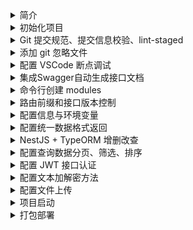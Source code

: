 <!-- -_-  -->
<details>
<summary>简介</summary>

生成一个基于 nestjs 的项目

</details>

<!-- -_-  -->
<details>
<summary>初始化项目</summary>

### 配置

```bash
npm i -g @nestjs/cli
nest new project-name

cd project-name
npm install

```

</details>

<!-- -_-  -->
<details>
<summary>Git 提交规范、提交信息校验、lint-staged</summary>

### 配置

```bash
# 提交规范
npm install --save-dev commitizen

# 提交信息校验
npm install @commitlint/cli --save-dev
npm install @commitlint/config-conventional --save-dev

# 校验暂存区
npm install husky lint-staged --save-dev
npx husky install
npm set-script prepare "husky install"
npm run prepare
```

`./.husky/commit-msg`

```bash
#!/bin/sh
. "$(dirname "$0")/_/husky.sh"

npx --no-install commitlint --edit $1
```

`./.husky/pre-commit`

```bash
#!/bin/sh
. "$(dirname "$0")/_/husky.sh"

npm run precommit
```

`./package.json`

```json
"scripts": {
  "commit": "git add . && git cz",
  "precommit": "lint-staged",
  "prepare": "husky install"
},
"config": {
  "commitizen": {
    "path": "./node_modules/cz-conventional-changelog"
  }
}
```

`./.prettierrc`

```
{
  "singleQuote": true,
  "trailingComma": "all"
}
```

`./commitlint.config.js`

```
module.exports = {
  extends: ['@commitlint/config-conventional'],
};
```

`.eslintrc.js`

```js
module.exports = {
  parser: '@typescript-eslint/parser',
  parserOptions: {
    ecmaVersion: 'latest',
    parser: '@typescript-eslint/parser',
    sourceType: 'module',
  },
  plugins: ['@typescript-eslint/eslint-plugin'],
  extends: [
    'plugin:@typescript-eslint/recommended',
    'plugin:prettier/recommended',
  ],
  root: true,
  env: {
    node: true,
    jest: true,
  },
  ignorePatterns: ['.eslintrc.js'],
  rules: {
    '@typescript-eslint/interface-name-prefix': 'off',
    '@typescript-eslint/explicit-function-return-type': 'off',
    '@typescript-eslint/explicit-module-boundary-types': 'off',
    '@typescript-eslint/no-explicit-any': 'off',
    'no-unused-vars': 'off',
    '@typescript-eslint/no-unused-vars': ['error'],
  },
};
```

`./.eslintignore`

```
/node_modules
/dist
/package-lock.json
/.vscode
```

`./.lintstagedrc`

```
{
  "*.{ts,js}": ["eslint"]
}
```

</details>

<!-- -_-  -->
<details>
<summary>添加 git 忽略文件</summary>

### 配置

`git rm -r --cached dist`

```
# .gitignore
node_modules
/dist
```

</details>

<!-- -_-  -->
<details>
<summary>配置 VSCode 断点调试</summary>

### 配置

`.vscode/launch.json`

```json
{
  "version": "0.2.0",
  "configurations": [
    {
      "type": "node",
      "request": "launch",
      "name": "Launch NestJS",
      "skipFiles": ["<node_internals>/**"],
      "program": "${workspaceFolder}/src/main.ts"
    }
  ]
}
```

### 启动

`Press F5`

</details>

<!-- -_-  -->
<details>
<summary>集成Swagger自动生成接口文档</summary>

### 安装

`npm install @nestjs/swagger swagger-ui-express --save`

### 配置

`./main.ts`

```ts
import { SwaggerModule, DocumentBuilder } from '@nestjs/swagger';

// Swagger
const options = new DocumentBuilder()
  .setTitle('create-nestjs-project')
  .setDescription('create-nestjs-project')
  .setTermsOfService('https://docs.nestjs.cn/8/introduction')
  .setVersion('0.0.1')
  .build();
const document = SwaggerModule.createDocument(app, options);
SwaggerModule.setup('/doc/swagger-api', app, document);
```

### 使用

`./system.controller.ts`

```ts
import { ApiTags, ApiParam } from '@nestjs/swagger';

@ApiTags('系统设置')

@ApiParam({ name: 'id', description: 'id', required: true, type: 'string' })
remove(@Param() param: { id: string }) {
  return this.systemService.remove(param);
}
```

### 预览文档

`/doc/swagger-api`

</details>

<!-- -_-  -->
<details>
<summary>命令行创建 modules</summary>

### 配置

`./scripts/g.sh`

```bash
#!/bin/bash

echo ""
read -p "✨ - Please enter module name: " name
echo "✨ - module name: $name"
echo "✨ - ↓ Please waiting..."
echo ""
nest g resource modules/$name --no-spec
echo ""
echo "😊 - √ Done"
echo ""
```

</details>

<!-- -_-  -->
<details>
<summary>路由前缀和接口版本控制</summary>

### 配置

`./main.ts`

```ts
app.setGlobalPrefix('api');
```

`版本控制`

`./main.ts`

```ts
import { VersioningType } from '@nestjs/common';
app.enableVersioning({
  type: VersioningType.URI,
  defaultVersion: '1',
});
```

### 使用

`*.controller.ts`

```ts
@Controller({ path: 'system', version: '1' })
// /api/v1/system
```

</details>

<!-- -_-  -->
<details>
<summary>配置信息与环境变量</summary>

### 安装依赖

`npm install --save-dev @nestjs/config cross-env`

### 配置

`./package.json`

```json
"start": "npm run start:development",
"start:development": "cross-env NODE_ENV=development nest start --watch",
"start:production": "cross-env NODE_ENV=production nest start",
"build": "npm run build:development",
"build:development": "cross-env NODE_ENV=development nest build",
"build:production": "cross-env NODE_ENV=production nest build",
```

`./main.ts`

```ts
const app = await NestFactory.create(AppModule);

// Prefix
app.setGlobalPrefix(process.env.PREFIX);

// Version
app.enableVersioning({
  type: VersioningType.URI,
  defaultVersion: process.env.VERSION,
});
```

`./app.module.ts`

```ts
import { ConfigModule } from '@nestjs/config';

ConfigModule.forRoot({
  envFilePath: [`.env.${process.env.NODE_ENV}`, '.env'],
  isGlobal: true,
}),
```

`.env`

```
ENV = 'development'
NAMES = '.env'

PORT = 3789
VERSION = 1
PREFIX = 'api'
```

`.env.development`

```
ENV = 'development'
NAME = '.env.development'
```

`.env.production`

```
ENV = 'production'
NAME = '.env.production'
```

`.gitignore`

```
.env
.env.development
.env.production
```

### 使用

```ts
console.log(process.env.PREFIX);
console.log(process.env.ENV);
console.log(process.env.NAMES);
```

</details>

<!-- -_-  -->
<details>
<summary>配置统一数据格式返回</summary>

### 配置

`./interceptor/transform.interceptor.ts`

```ts
import {
  Injectable,
  NestInterceptor,
  CallHandler,
  ExecutionContext,
} from '@nestjs/common';
import { map } from 'rxjs/operators';
import { Observable } from 'rxjs';
interface Response<T> {
  data: T;
}
@Injectable()
export class TransformInterceptor<T>
  implements NestInterceptor<T, Response<T>>
{
  intercept(
    context: ExecutionContext,
    next: CallHandler<T>,
  ): Observable<Response<T>> {
    return next.handle().pipe(
      map((data) => {
        return {
          code: 0,
          message: '请求成功',
          data,
        };
      }),
    );
  }
}
```

`./filters/http-exception.filter.ts`

```ts
import {
  ArgumentsHost,
  Catch,
  ExceptionFilter,
  HttpException,
  HttpStatus,
  Logger,
} from '@nestjs/common';

@Catch(HttpException)
export class HttpExceptionFilter implements ExceptionFilter {
  catch(exception: HttpException, host: ArgumentsHost) {
    const ctx = host.switchToHttp();
    const response = ctx.getResponse();
    const request = ctx.getRequest();

    const message = exception.message;
    Logger.log('错误提示', message);
    const errorResponse = {
      code: -1,
      message: '请求失败',
      timestamp: Date.now(),
      url: request.originalUrl,
      data: {
        error: message,
      },
    };
    const status =
      exception instanceof HttpException
        ? exception.getStatus()
        : HttpStatus.INTERNAL_SERVER_ERROR;
    // 设置返回的状态码、请求头、发送错误信息
    response.status(status);
    response.header('Content-Type', 'application/json; charset=utf-8');
    response.send(errorResponse);
  }
}
```

`./main.ts`

```ts
import { TransformInterceptor } from './interceptor/transform.interceptor';
import { HttpExceptionFilter } from './filters/http-exception.filter';

// transform.interceptor
app.useGlobalInterceptors(new TransformInterceptor());

// http-exception.filter
app.useGlobalFilters(new HttpExceptionFilter());
```

</details>

<!-- -_-  -->
<details>
<summary>NestJS + TypeORM 增删改查</summary>

### 安装依赖

`npm install --save typeorm @nestjs/typeorm class-validator mysql2`

### 配置使用

`./app.module.ts`

```ts
// TypeOrmModule
TypeOrmModule.forRoot({
  type: 'mysql',
  host: process.env.DB_HOST,
  port: process.env.DB_PORT as unknown as number,
  username: process.env.DB_USERNAME,
  password: process.env.DB_PASSWORD,
  database: process.env.DB_DATABASE,
  entities: ['dist/**/*.entity{.ts,.js}'],
  autoLoadEntities: process.env.DB_AUTOLOADENTITIES === 'true',
  synchronize: process.env.DB_SYNCHRONIZE === 'true',
}),
```

`./src/entity/index.ts`

```ts
import {
  PrimaryGeneratedColumn,
  CreateDateColumn,
  UpdateDateColumn,
  DeleteDateColumn,
} from 'typeorm';

export abstract class BaseEntity {
  @PrimaryGeneratedColumn()
  id: number;

  @CreateDateColumn()
  createDate: Date;

  @UpdateDateColumn()
  updateDate: Date;

  @DeleteDateColumn()
  deleteDate: Date;
}
```

`./src/modules/user/entities/user.entity.ts`

```ts
import { Entity, Column } from 'typeorm';
import { BaseEntity } from '../../../entity/index';

@Entity({ name: 'user' })
export class User extends BaseEntity {
  @Column({ length: 16, comment: '名称', unique: true })
  name: string;

  @Column({ comment: '年龄', nullable: true })
  age: number;

  @Column({ length: 16, comment: '城市', nullable: true })
  city: string;
}
```

`./src/modules/user/dto/create-user.dto.ts`

```ts
import { IsNotEmpty, IsString } from 'class-validator';
export class CreateUserDto {
  @IsNotEmpty()
  @IsString()
  name: string;

  age: number;

  city: string;
}
```

`./src/modules/user/dto/update-user.dto.ts`

```ts
import { PartialType } from '@nestjs/swagger';
import { CreateUserDto } from './create-user.dto';

export class UpdateUserDto extends PartialType(CreateUserDto) {
  id: number;
}
```

`./src/modules/user/user.module.ts`

```ts
import { Module } from '@nestjs/common';
import { TypeOrmModule } from '@nestjs/typeorm';
import { User } from './entities/user.entity';
import { UserService } from './user.service';
import { UserController } from './user.controller';

@Module({
  imports: [TypeOrmModule.forFeature([User])],
  controllers: [UserController],
  providers: [UserService],
})
export class UserModule {}
```

`./src/modules/user/user.controller.ts`

```ts
import {
  Controller,
  Get,
  Post,
  Body,
  Patch,
  Param,
  Delete,
} from '@nestjs/common';
import { UserService } from './user.service';
import { CreateUserDto } from './dto/create-user.dto';
import { UpdateUserDto } from './dto/update-user.dto';

@Controller('user')
export class UserController {
  constructor(private readonly userService: UserService) {}

  @Post()
  create(@Body() createUserDto: CreateUserDto) {
    return this.userService.create(createUserDto);
  }

  @Get()
  findAll() {
    return this.userService.findAll();
  }

  @Get(':id')
  findOne(@Param('id') id: string) {
    return this.userService.findOne(+id);
  }

  @Patch(':id')
  update(@Param('id') id: string, @Body() updateUserDto: UpdateUserDto) {
    return this.userService.update(+id, updateUserDto);
  }

  @Delete(':id')
  remove(@Param('id') id: string) {
    return this.userService.remove(+id);
  }
}
```

`./src/modules/user/user.service.ts`

```ts
import { HttpException, HttpStatus, Injectable } from '@nestjs/common';
import { InjectRepository } from '@nestjs/typeorm';
import { Repository } from 'typeorm';

import { User } from './entities/user.entity';
import { CreateUserDto } from './dto/create-user.dto';
import { UpdateUserDto } from './dto/update-user.dto';

@Injectable()
export class UserService {
  constructor(
    @InjectRepository(User)
    private readonly userRepository: Repository<User>,
  ) {}

  async create(createUserDto: CreateUserDto) {
    return this.userRepository.save(createUserDto);
  }

  async findAll() {
    return await this.userRepository.find();
  }

  async findOne(id: number) {
    return await this.userRepository.find({ where: { id } });
  }

  async update(id: number, updateUserDto: UpdateUserDto) {
    let result = await this.userRepository.findOne({ where: { id } });
    if (!result) {
      throw new HttpException('DATA_NOT_FOUND', HttpStatus.BAD_REQUEST);
    }
    delete updateUserDto?.id;
    result = { ...result, ...updateUserDto };
    return await this.userRepository.save(result);
  }

  async remove(id: number) {
    const result = await this.userRepository.findOne({ where: { id } });
    if (!result) {
      throw new HttpException('DATA_NOT_FOUND', HttpStatus.BAD_REQUEST);
    }
    return await this.userRepository.remove(result);
  }
}
```

</details>

<!-- -_-  -->
<details>
<summary>配置查询数据分页、筛选、排序</summary>

### 配置

`./src/utils/pagination.ts`

```ts
interface IUsePagination {
  page?: number;
  size?: number;
  where?: object;
  relations?: Array<any>;
  select?: object;
  order?: object;
}

export const usePagination = ({
  page = 1,
  size = 10,
  where = {},
  relations = [],
  select = [],
  order = { createdAt: 'DESC' },
}: IUsePagination) => {
  return {
    skip: +((+page - 1) * size),
    take: +size,
    relations,
    select,
    where,
    order,
  };
};
```

### 使用

`*.service.ts`

```ts
try {
  const { page, size, username } = params;

  const where: any = {};
  username && (where.username = Like(`%${username}%`));

  const [result, total] = await this.userRepository.findAndCount(
    usePagination({ page, size, where }),
  );

  return { page, size, total, list: result };
} catch ({ message }) {
  throw new HttpException(message, HttpStatus.BAD_REQUEST);
}
```

</details>

<!-- -_-  -->
<details>
<summary>配置 JWT 接口认证</summary>

### 安装依赖

```bash
npm install @nestjs/jwt @nestjs/passport passport passport-jwt passport-local --save
```

### 配置

`./app.module.ts`

```ts
import { AuthModule } from './modules/auth/auth.module';

@Module({
  imports: [AuthModule]
})
```

`./modules/auth/config.ts`

```ts
export const JWT_SECRET = '0123456789abcdef';
export const JWT_EXPIRES = '1h';
```

`./modules/auth/auth.module.ts`

```ts
import { Module } from '@nestjs/common';
import { PassportModule } from '@nestjs/passport';
import { JwtModule } from '@nestjs/jwt';
import { TypeOrmModule } from '@nestjs/typeorm';

import { AuthController } from './auth.controller';
import { AuthService } from './auth.service';
import { UserModule } from '../user/user.module';
import { UserService } from '../user/user.service';
import { UserEntity } from '../user/entities/user.entity';

import { LocalStrategy } from './local.strategy';
import { JwtStrategy } from './jwt.strategy';

import { JWT_EXPIRES, JwtStrategy } from './config';

@Module({
  imports: [
    UserModule,
    TypeOrmModule.forFeature([UserEntity]),
    PassportModule,
    JwtModule.register({
      secret: JWT_SECRET,
      signOptions: { expiresIn: JWT_EXPIRES },
    }),
  ],
  controllers: [AuthController],
  providers: [AuthService, UserService, LocalStrategy, JwtStrategy],
  exports: [AuthService],
})
export class AuthModule {}
```

`./modules/auth/auth.controller.ts`

```ts
import {
  Controller,
  Body,
  Get,
  Post,
  Request,
  UseGuards,
} from '@nestjs/common';
import { ApiTags } from '@nestjs/swagger';
import { AuthService } from './auth.service';
import { JwtAuthGuard } from './jwt-auth.guard';
import { LocalAuthGuard } from './local-auth.guard';

@ApiTags('auth')
@Controller('auth')
export class AuthController {
  constructor(private readonly authService: AuthService) {}

  /**
   * 登录
   * @param req 用户信息
   * @returns
   */
  @UseGuards(LocalAuthGuard)
  @Post('/login')
  async login(@Body() req: any) {
    return this.authService.login(req);
  }

  /**
   * 校验 token
   * @param req 用户信息
   * @returns
   */
  @UseGuards(JwtAuthGuard)
  @Get('/check')
  getProfile(@Request() req: any) {
    return req.user;
  }
}
```

`./modules/auth/auth.service.ts`

```ts
import { Injectable } from '@nestjs/common';
import { JwtService } from '@nestjs/jwt';

import { UserService } from '../user/user.service';

@Injectable()
export class AuthService {
  constructor(
    private readonly userService: UserService,
    private readonly jwtService: JwtService,
  ) {}

  /**
   * 校验用户
   * @param username 用户名
   * @param password 密码
   * @returns
   */
  async validateUser(username: string, password: string): Promise<any> {
    const result = await this.userService.findPasswordByName({ username });
    if (!result) return null;
    return result?.password === password ? result : null;
  }

  /**
   * 登录
   * @param user 用户信息
   * @returns
   */
  async login(user: any): Promise<any> {
    const access_token = this.jwtService.sign(user);
    const result = await this.userService.findPasswordByName({
      username: user.username,
    });
    delete result.password;
    return { ...result, access_token };
  }
}
```

`./modules/auth/jwt.strategy.ts`

```ts
import { Strategy, ExtractJwt } from 'passport-jwt';
import { Injectable } from '@nestjs/common';
import { PassportStrategy } from '@nestjs/passport';
import { JWT_SECRET } from './config';

@Injectable()
export class JwtStrategy extends PassportStrategy(Strategy) {
  constructor() {
    super({
      jwtFromRequest: ExtractJwt.fromAuthHeaderAsBearerToken(),
      ignoreExpiration: false,
      secretOrKey: JWT_SECRET,
    });
  }

  async validate(payload: any) {
    return payload;
  }
}
```

`./modules/auth/jwt-auth.guard.ts`

```ts
import { Injectable } from '@nestjs/common';
import { AuthGuard } from '@nestjs/passport';

@Injectable()
export class JwtAuthGuard extends AuthGuard('jwt') {}
```

`./modules/auth/local.strategy.ts`

```ts
import { Strategy } from 'passport-local';
import { PassportStrategy } from '@nestjs/passport';
import { Injectable, UnauthorizedException } from '@nestjs/common';
import { AuthService } from './auth.service';

@Injectable()
export class LocalStrategy extends PassportStrategy(Strategy) {
  constructor(private readonly authService: AuthService) {
    super();
  }

  async validate(username: string, password: string): Promise<any> {
    const user = await this.authService.validateUser(username, password);
    if (!user) throw new UnauthorizedException();
    return user;
  }
}
```

`./modules/auth/local-auth.guard.ts`

```ts
import { Injectable } from '@nestjs/common';
import { AuthGuard } from '@nestjs/passport';

@Injectable()
export class LocalAuthGuard extends AuthGuard('local') {}
```

`./modules/user/user.service.ts`

```ts
async findPasswordByName(params: any) {
  return await this.userRepository
    .createQueryBuilder()
    .select('*')
    .where('username = :username', params)
    .getRawOne();
}
```

### 使用

`*.controller.ts`

```ts
import { JwtAuthGuard } from './jwt-auth.guard';
import { LocalAuthGuard } from './local-auth.guard';

@UseGuards(LocalAuthGuard)
@Post('/login')
async login() {
  return "login";
}

@UseGuards(JwtAuthGuard)
@Get('/check')
getProfile() {
  return "check";
}
```

### 开启全局接口认证

`./src/decorator/public.ts`

```ts
import { SetMetadata } from '@nestjs/common';

export const IS_PUBLIC_KEY = 'isPublic';
export const Public = () => SetMetadata(IS_PUBLIC_KEY, true);
```

`./modules/auth/jwt-auth.guard.ts`

```ts
import { ExecutionContext, Injectable } from '@nestjs/common';
import { Reflector } from '@nestjs/core';
import { AuthGuard } from '@nestjs/passport';
import { IS_PUBLIC_KEY } from 'src/decorator/public';

@Injectable()
export class JwtAuthGuard extends AuthGuard('jwt') {
  constructor(private reflector: Reflector) {
    super();
  }

  canActivate(context: ExecutionContext) {
    const isPublic = this.reflector.getAllAndOverride<boolean>(IS_PUBLIC_KEY, [
      context.getHandler(),
      context.getClass(),
    ]);
    if (isPublic) {
      return true;
    }
    return super.canActivate(context);
  }
}
```

`*.controller.ts`

```ts
@Public()
@Get()
findAll() {
  return [];
}
```

</details>

<!-- -_-  -->
<details>
<summary>配置文本加解密方法</summary>

### 配置

`./src/utils/crypto.ts`

```ts
import { createCipheriv, scryptSync } from 'crypto';

const algorithm = 'aes-256-ctr';
const password = '0123456789ABCDEF';
const key = scryptSync(password, 'salt', 32);
const iv = Buffer.alloc(16, 0);

/**
 * 加密方法
 * @param text
 * @returns {string}
 */
export const Encrypt = (text: string): string => {
  const cipher = createCipheriv(algorithm, key, iv);
  let encrypted = cipher.update(text, 'utf8', 'hex');
  encrypted += cipher.final('hex');
  return encrypted;
};

/**
 * 解密方法
 * @param text
 * @returns {string}
 */
export const Decrypt = (text: string): string => {
  const decipher = createCipheriv(algorithm, key, iv);
  let decrypted = decipher.update(text, 'hex', 'utf8');
  decrypted += decipher.final('utf8');
  return decrypted;
};
```

### 使用

```ts
import { Encrypt } from '../../utils/crypto';

Encrypt('text');
Decrypt('text');
```

</details>

<!-- -_-  -->
<details>
<summary>配置文件上传</summary>

### 安装依赖

`npm install --save @nestjs/platform-express`

### 配置

`./main.ts`

```ts
import { NestExpressApplication } from '@nestjs/platform-express';

const app = await NestFactory.create<NestExpressApplication>(AppModule);
app.useStaticAssets('public');
```

`./src/modules/upload/upload.controller.ts`

```ts
import fs from 'fs';
import {
  Controller,
  HttpException,
  HttpStatus,
  Post,
  UploadedFiles,
  UseInterceptors,
} from '@nestjs/common';
import dayjs from 'dayjs';
import { FilesInterceptor } from '@nestjs/platform-express';
import { ApiOperation, ApiTags } from '@nestjs/swagger';

@ApiTags('文件上传')
@Controller('upload')
export class UploadController {
  @ApiOperation({ summary: '文件上传' })
  @Post()
  @UseInterceptors(FilesInterceptor('files'))
  uploadFile(
    @UploadedFiles()
    files: Array<Express.Multer.File>,
  ) {
    // 文件大小
    const FILE_MAX = files.find(
      (file: Express.Multer.File) => file.size > 1024 * 1024 * 3,
    );
    if (FILE_MAX) {
      throw new HttpException(
        '上传文件不能超过3M',
        HttpStatus.INTERNAL_SERVER_ERROR,
      );
    }
    // 文件类型校验
    const FILE_TYPE = files.find(
      (file: Express.Multer.File) =>
        ![
          'image/png',
          'image/jpg',
          'image/jpeg',
          'application/vnd.ms-excel',
          'application/msexcel',
          'application/x-msexcel',
          'application/x-ms-excel',
          'application/x-excel',
          'application/x-dos_ms_excel',
          'application/vnd.openxmlformats-officedocument.spreadsheetml.sheet',
        ].includes(file.mimetype),
    );
    if (FILE_TYPE) {
      throw new HttpException(
        '上传文件类型有误',
        HttpStatus.INTERNAL_SERVER_ERROR,
      );
    }

    // 保存文件
    const list: Array<{ url: string; name: string }> = [];
    files.forEach((item) => {
      const PATH = `/upload/${dayjs().format('YYYY-MM-DD')}/${Date.now()}.${
        item.originalname
      }`;
      list.push({ url: PATH, name: item.originalname });
      fs.writeFileSync(`./public${PATH}`, item.buffer);
    });
    return list;
  }
}
```

### 使用

```html
<img :src=`${BaseUrl}/upload/2023-02-21/1676963767810.lean.png`>
```

</details>

<!-- -_-  -->
<details>
<summary>项目启动</summary>

### 配置

```bash
# development
$ npm run start

# watch mode
$ npm run start:dev

# production mode
$ npm run start:prod
```

</details>

<!-- -_-  -->
<details>
<summary>打包部署</summary>
</details>
